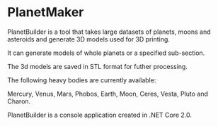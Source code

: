# PlanetMaker

PlanetBuilder is a tool that takes large datasets of planets, moons and asteroids and generate 3D models used for 3D printing.

It can generate models of whole planets or a specified sub-section.

The 3d models are saved in STL format for futher processing.

The following heavy bodies are currently available:

Mercury, Venus, Mars, Phobos, Earth, Moon, Ceres, Vesta, Pluto and Charon.

PlanetBuilder is a console application created in .NET Core 2.0.
